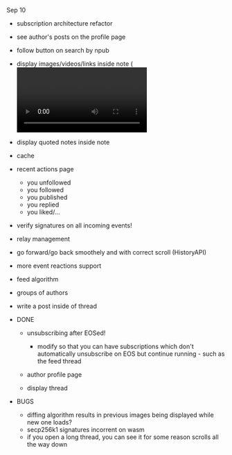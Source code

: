 Sep 10
* subscription architecture refactor
* see author's posts on the profile page
* follow button on search by npub
* display images/videos/links inside note (<video> <img> tags plus max-width:30% to preserve aspect ratio)
* display quoted notes inside note


* cache
* recent actions page
    * you unfollowed 
    * you followed
    * you published
    * you replied
    * you liked/...
* verify signatures on all incoming events!
* relay management
* go forward/go back smoothely and with correct scroll (HistoryAPI)
* more event reactions support
* feed algorithm
* groups of authors
* write a post inside of thread

* DONE 
    * unsubscribing after EOSed!
        * modify so that you can have subscriptions which don't automatically unsubscribe on  EOS but continue running - such as the feed thread

    * author profile page
    * display thread

* BUGS
    * diffing algorithm results in previous images being displayed while new one loads?
    * secp256k1 signatures incorrent on wasm
    * if you open a long thread, you can see it for some reason scrolls all the way down